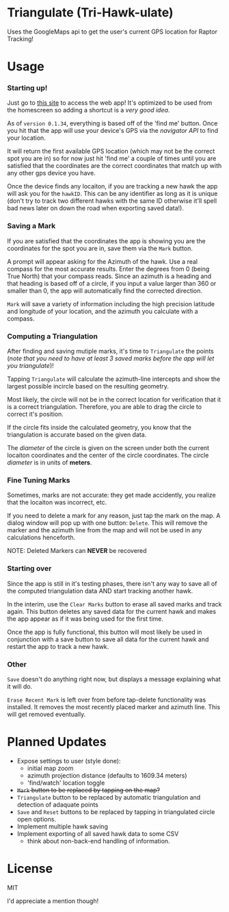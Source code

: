 Triangulate (Tri-Hawk-ulate)
============================

Uses the GoogleMaps api to get the user's current GPS location for Raptor Tracking!

Usage
=====

### Starting up!

Just go to [this site](http://anpetersen.me/triangulate) to access the web app! It's optimized to be used from the homescreen so adding a shortcut is a *very good idea*.

As of `version 0.1.34`, everything is based off of the 'find me' button. Once you hit that the app will use your device's GPS via the *navigator API* to find your location. 

It will return the first available GPS location (which may not be the correct spot you are in) so for now just hit 'find me' a couple of times until you are satisfied that the coordinates are the correct coordinates that match up with any other gps device you have.

Once the device finds any locaiton, if you are tracking a new hawk the app will ask you for the `hawkID`. This can be any identifier as long as it is unique (don't try to track two different hawks with the same ID otherwise it'll spell bad news later on down the road when exporting saved data!).

### Saving a Mark

If you are satisfied that the coordinates the app is showing you are the coordinates for the spot you are in, save them via the `Mark` button. 

A prompt will appear asking for the Azimuth of the hawk. Use a real compass for the most accurate results. Enter the degrees from 0 (being True North) that your compass reads. Since an azimuth is a heading and that heading is based off of a circle, if you input a value larger than 360 or smaller than 0, the app will automatically find the corrected direction.

`Mark` will save a variety of information including the high precision latitude and longitude of your location, and the azimuth you calculate with a compass.

### Computing a Triangulation

After finding and saving mutiple marks, it's time to `Triangulate` the points (*note that you need to have at least 3 saved marks before the app will let you triangulate*)!

Tapping `Triangulate` will calculate the azimuth-line intercepts and show the largest possible incircle based on the resulting geometry. 

Most likely, the circle will not be in the correct location for verification that it is a correct triangulation. Therefore, you are able to drag the circle to correct it's position. 

If the circle fits inside the calculated geometry, you know that the triangulation is accurate based on the given data. 

The *diameter* of the circle is given on the screen under both the current locaiton coordinates and the center of the circle coordinates. The circle *diameter* is in units of **meters**.

### Fine Tuning Marks

Sometimes, marks are not accurate: they get made accidently, you realize that the locaiton was incorrect, etc. 

If you need to delete a mark for any reason, just tap the mark on the map. A dialog window will pop up with one button: `Delete`. This will remove the marker and the azimuth line from the map and will not be used in any calculations henceforth. 

NOTE: Deleted Markers can **NEVER** be recovered

### Starting over

Since the app is still in it's testing phases, there isn't any way to save all of the computed triangulation data AND start tracking another hawk. 

In the interim, use the `Clear Marks` button to erase all saved marks and track again. This button deletes any saved data for the current hawk and makes the app appear as if it was being used for the first time. 

Once the app is fully functional, this button will most likely be used in conjunction with a save button to save all data for the current hawk and restart the app to track a new hawk.

### Other

`Save` doesn't do anything right now, but displays a message explaining what it will do.

`Erase Recent Mark` is left over from before tap-delete functionality was installed. It removes the most recently placed marker and azimuth line. This will get removed eventually.

Planned Updates
===============

- Expose settings to user (style done):
  - initial map zoom
  - azimuth projection distance (defaults to 1609.34 meters)
  - 'find/watch' location toggle
- ~~`Mark` button to be replaced by tapping on the map?~~
- `Triangulate` button to be replaced by automatic triangulation and detection of adaquate points
- `Save` and `Reset` buttons to be replaced by tapping in triangulated circle open options.
- Implement multiple hawk saving
- Implement exporting of all saved hawk data to some CSV
  - think about non-back-end handling of information.


License
=======

MIT

I'd appreciate a mention though!



